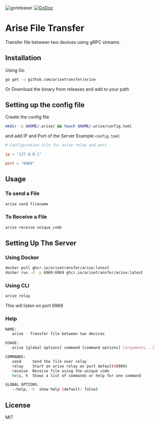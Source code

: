 ![goreleaser](https://github.com/arisetransfer/arise/workflows/goreleaser/badge.svg)
[![GoDoc](https://godoc.org/github.com/arisetransfer/arise?status.svg)](https://godoc.org/github.com/arisetranfer/arise)

# Arise File Transfer
Transfer file between two devices using gRPC streams.

## Installation
Using Go
```bash
go get -u github.com/arisetransfer/arise
```
Or Download the binary from releases and add to your path

## Setting up the config file
Create the config file
```bash
mkdir -p $HOME/.arise/ && touch $HOME/.arise/config.toml
```
and add IP and Port of the Server
Example `config.toml`
```toml
# Configuration file for arise relay and port

ip = "127.0.0.1"

port = "6969"
```

## Usage

### To send a File
```bash
arise send filename
```

### To Receive a File
```bash
arise receive unique_code
```

## Setting Up The Server

### Using Docker
```bash
docker pull ghcr.io/arisetransfer/arise:latest
docker run -d -p 6969:6969 ghcr.io/arisetransfer/arise:latest
```

### Using CLI
```bash
arise relay
```
This will listen on port 6969

### Help
```bash
NAME:
   arise - Transfer file between two devices

USAGE:
   arise [global options] command [command options] [arguments...]

COMMANDS:
   send     Send the file over relay
   relay    Start an arise relay on port default(6969)
   receive  Receive file using the unique code
   help, h  Shows a list of commands or help for one command

GLOBAL OPTIONS:
   --help, -h  show help (default: false)
```

## License
MIT
